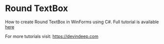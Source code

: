 # Round TextBox
How to create Round TextBox in WinForms using C#. Full tutorial is available [here](https://devindeep.com/how-to-create-round-corner-textbox-in-c/)

For more tutorials visit: https://devindeep.com
